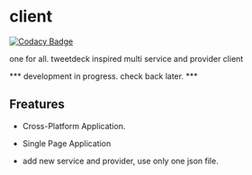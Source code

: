 # client
[![Codacy Badge](https://api.codacy.com/project/badge/Grade/48d9123f82a54b35b9ca0d5cc7e0dcde)](https://www.codacy.com/app/origamium/client?utm_source=github.com&amp;utm_medium=referral&amp;utm_content=tsuruclient/client&amp;utm_campaign=Badge_Grade)

one for all. tweetdeck inspired multi service and provider client

 *** development in progress. check back later. ***

## Freatures

* Cross-Platform Application.

* Single Page Application
* add new service and provider, use only one json file.

